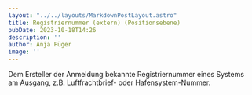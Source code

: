 ```yaml
---
layout: "../../layouts/MarkdownPostLayout.astro"
title: Registriernummer (extern) (Positionsebene)
pubDate: 2023-10-18T14:26
description: ''
author: Anja Füger
image: ''
---
```


Dem Ersteller der Anmeldung bekannte Registriernummer eines Systems am Ausgang, z.B. Luftfrachtbrief- oder Hafensystem-Nummer.